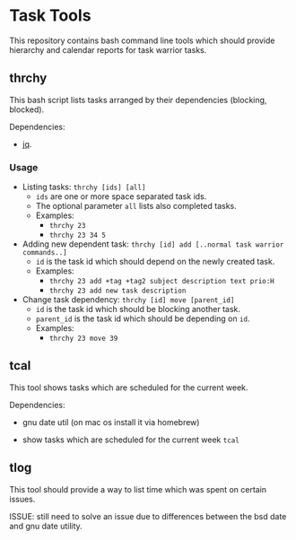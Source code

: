 # Task Tools

This repository contains bash command line tools which should
provide hierarchy and calendar reports for task warrior tasks. 

## thrchy

This bash script lists tasks arranged by their dependencies (blocking, blocked).

Dependencies:

* [jq](http://stedolan.github.io/jq/).

### Usage

* Listing tasks:
  `thrchy [ids] [all]`
    * `ids` are one or more space separated task ids.
    * The optional parameter `all` lists also completed tasks.
    * Examples: 
        * `thrchy 23`
        * `thrchy 23 34 5`
* Adding new dependent task:
  `thrchy [id] add [..normal task warrior commands..]`
    * `id` is the task id which should depend on the newly created task.
    * Examples: 
        * `thrchy 23 add +tag +tag2 subject description text prio:H`
        * `thrchy 23 add new task description`
* Change task dependency:
  `thrchy [id] move [parent_id]`
    * `id` is the task id which should be blocking another task.
    * `parent_id` is the task id which should be depending on `id`.
    * Examples: 
        * `thrchy 23 move 39`

## tcal

This tool shows tasks which are scheduled for the current week.

Dependencies:

* gnu date util (on mac os install it via homebrew)

* show tasks which are scheduled for the current week 
  `tcal`

## tlog

This tool should provide a way to list time which was spent on certain issues.

ISSUE: still need to solve an issue due to differences between the bsd date and gnu date utility.

